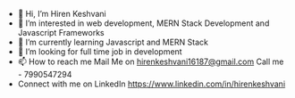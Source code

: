 - 👋 Hi, I’m Hiren Keshvani
- 👀 I’m interested in web development, MERN Stack Development and Javascript Frameworks
- 🌱 I’m currently learning Javascript and MERN Stack
- 💞️ I’m looking for full time job in development
- 📫 How to reach me 
Mail Me on hirenkeshvani16187@gmail.com
Call me - 7990547294
- Connect with me on LinkedIn https://www.linkedin.com/in/hirenkeshvani

<!---
HirenHKeshvani/HirenHKeshvani is a ✨ special ✨ repository because its `README.md` (this file) appears on your GitHub profile.
You can click the Preview link to take a look at your changes.
--->
